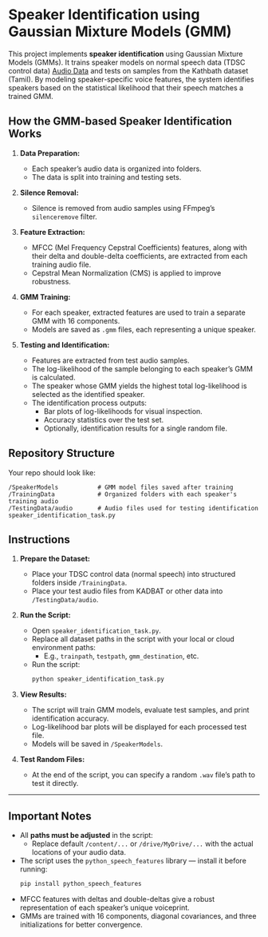 # Speaker Identification using Gaussian Mixture Models (GMM)

This project implements **speaker identification** using Gaussian Mixture Models (GMMs). It trains speaker models on normal speech data (TDSC control data) [Audio Data](https://catalog.ldc.upenn.edu/LDC2021S04) and tests on samples from the Kathbath dataset (Tamil). By modeling speaker-specific voice features, the system identifies speakers based on the statistical likelihood that their speech matches a trained GMM.


## How the GMM-based Speaker Identification Works

1. **Data Preparation:**
   - Each speaker’s audio data is organized into folders.
   - The data is split into training and testing sets.

2. **Silence Removal:**
   - Silence is removed from audio samples using FFmpeg’s `silenceremove` filter.

3. **Feature Extraction:**
   - MFCC (Mel Frequency Cepstral Coefficients) features, along with their delta and double-delta coefficients, are extracted from each training audio file.
   - Cepstral Mean Normalization (CMS) is applied to improve robustness.

4. **GMM Training:**
   - For each speaker, extracted features are used to train a separate GMM with 16 components.
   - Models are saved as `.gmm` files, each representing a unique speaker.

5. **Testing and Identification:**
   - Features are extracted from test audio samples.
   - The log-likelihood of the sample belonging to each speaker’s GMM is calculated.
   - The speaker whose GMM yields the highest total log-likelihood is selected as the identified speaker.
   - The identification process outputs:
     - Bar plots of log-likelihoods for visual inspection.
     - Accuracy statistics over the test set.
     - Optionally, identification results for a single random file.

## Repository Structure

Your repo should look like:
```
/SpeakerModels           # GMM model files saved after training
/TrainingData            # Organized folders with each speaker's training audio
/TestingData/audio       # Audio files used for testing identification
speaker_identification_task.py
```

## Instructions

1. **Prepare the Dataset:**
   - Place your TDSC control data (normal speech) into structured folders inside `/TrainingData`.
   - Place your test audio files from KADBAT or other data into `/TestingData/audio`.

2. **Run the Script:**
   - Open `speaker_identification_task.py`.
   - Replace all dataset paths in the script with your local or cloud environment paths:
     - E.g., `trainpath`, `testpath`, `gmm_destination`, etc.
   - Run the script:
     ```bash
     python speaker_identification_task.py
     ```

3. **View Results:**
   - The script will train GMM models, evaluate test samples, and print identification accuracy.
   - Log-likelihood bar plots will be displayed for each processed test file.
   - Models will be saved in `/SpeakerModels`.

4. **Test Random Files:**
   - At the end of the script, you can specify a random `.wav` file’s path to test it directly.

---

##  Important Notes

- All **paths must be adjusted** in the script:
  - Replace default `/content/...` or `/drive/MyDrive/...` with the actual locations of your audio data.
- The script uses the `python_speech_features` library — install it before running:
  ```bash
  pip install python_speech_features
  ```
- MFCC features with deltas and double-deltas give a robust representation of each speaker’s unique voiceprint.
- GMMs are trained with 16 components, diagonal covariances, and three initializations for better convergence.

